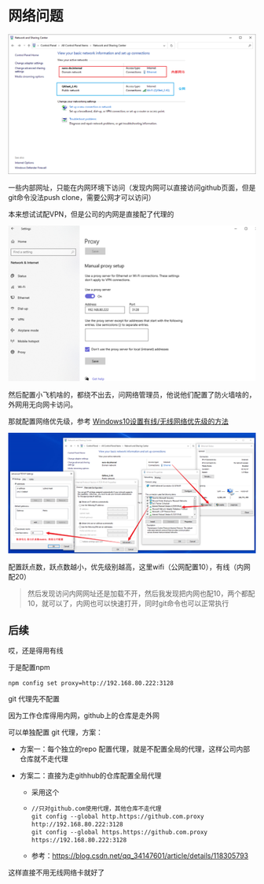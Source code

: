 # 网络问题

![image-20220520150243983](md-imgs/net-priority.assets/image-20220520150243983.png)

一些内部网址，只能在内网环境下访问（发现内网可以直接访问github页面，但是git命令没法push clone，需要公网才可以访问）

本来想试试配VPN，但是公司的内网是直接配了代理的

![image-20220520150452066](md-imgs/net-priority.assets/image-20220520150452066.png)

然后配置小飞机啥的，都绕不出去，问网络管理员，他说他们配置了防火墙啥的，外网用无向网卡访问。

那就配置网络优先级，参考 [Windows10设置有线/无线网络优先级的方法](http://www.360doc.com/content/21/0112/09/66598049_956441801.shtml)

![image-20220520151245411](md-imgs/net-priority.assets/image-20220520151245411.png)

配置跃点数，跃点数越小，优先级别越高，这里wifi（公网配置10），有线（内网配20）

> 然后发现访问内网网址还是加载不开，然后我发现把内网也配10，两个都配10，就可以了，内网也可以快速打开，同时git命令也可以正常执行

## 后续

哎，还是得用有线

于是配置npm

```shell
npm config set proxy=http://192.168.80.222:3128
```

git 代理先不配置

因为工作仓库得用内网，github上的仓库是走外网

可以单独配置 git 代理，方案：

+ 方案一：每个独立的repo 配置代理，就是不配置全局的代理，这样公司内部仓库就不走代理

+ 方案二：直接为走githhub的仓库配置全局代理

  + 采用这个

  + ```
    //只对github.com使用代理，其他仓库不走代理
    git config --global http.https://github.com.proxy http://192.168.80.222:3128
    git config --global https.https://github.com.proxy https://192.168.80.222:3128
    ```

  + 参考：https://blog.csdn.net/qq_34147601/article/details/118305793

这样直接不用无线网络卡就好了

